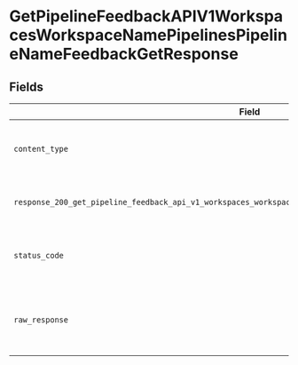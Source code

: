 # GetPipelineFeedbackAPIV1WorkspacesWorkspaceNamePipelinesPipelineNameFeedbackGetResponse


## Fields

| Field                                                                                                                                                                                                                                                      | Type                                                                                                                                                                                                                                                       | Required                                                                                                                                                                                                                                                   | Description                                                                                                                                                                                                                                                |
| ---------------------------------------------------------------------------------------------------------------------------------------------------------------------------------------------------------------------------------------------------------- | ---------------------------------------------------------------------------------------------------------------------------------------------------------------------------------------------------------------------------------------------------------- | ---------------------------------------------------------------------------------------------------------------------------------------------------------------------------------------------------------------------------------------------------------- | ---------------------------------------------------------------------------------------------------------------------------------------------------------------------------------------------------------------------------------------------------------- |
| `content_type`                                                                                                                                                                                                                                             | *str*                                                                                                                                                                                                                                                      | :heavy_check_mark:                                                                                                                                                                                                                                         | HTTP response content type for this operation                                                                                                                                                                                                              |
| `response_200_get_pipeline_feedback_api_v1_workspaces_workspace_name_pipelines_pipeline_name_feedback_get`                                                                                                                                                 | [Optional[Union[str, components.PaginatedFeedback]]](../../models/operations/getpipelinefeedbackapiv1workspacesworkspacenamepipelinespipelinenamefeedbackgetresponse200getpipelinefeedbackapiv1workspacesworkspacenamepipelinespipelinenamefeedbackget.md) | :heavy_minus_sign:                                                                                                                                                                                                                                         | The CSV file with the collected feedback                                                                                                                                                                                                                   |
| `status_code`                                                                                                                                                                                                                                              | *int*                                                                                                                                                                                                                                                      | :heavy_check_mark:                                                                                                                                                                                                                                         | HTTP response status code for this operation                                                                                                                                                                                                               |
| `raw_response`                                                                                                                                                                                                                                             | [requests.Response](https://requests.readthedocs.io/en/latest/api/#requests.Response)                                                                                                                                                                      | :heavy_minus_sign:                                                                                                                                                                                                                                         | Raw HTTP response; suitable for custom response parsing                                                                                                                                                                                                    |